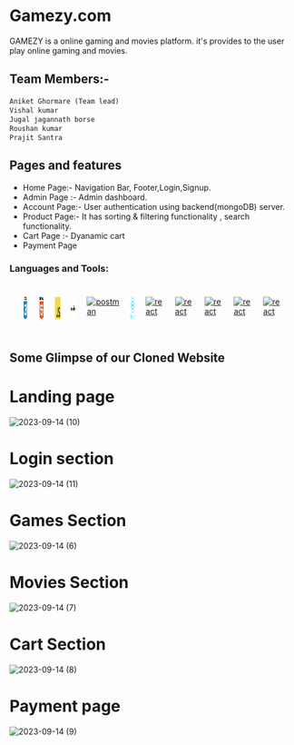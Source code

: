 # Gamezy.com
GAMEZY is a online gaming and movies platform. it's provides to the user play online gaming and movies.


## Team Members:-
    Aniket Ghormare	(Team lead)
    Vishal kumar	
    Jugal jagannath borse
    Roushan kumar
    Prajit Santra


## Pages and features
- Home Page:- Navigation Bar, Footer,Login,Signup.
- Admin Page :- Admin dashboard.
- Account Page:- User authentication using backend(mongoDB) server.
- Product Page:- It has sorting & filtering functionality , search functionality.
- Cart Page :- Dyanamic cart
- Payment Page

<h3 align="left">Languages and Tools:</h3>
<p align="left" style=' width:"90%"; margin: auto; padding: 23px; display: flex; gap: 18px;'> <a href="https://www.w3schools.com/css/" target="_blank" rel="noreferrer"> <img src="https://raw.githubusercontent.com/devicons/devicon/master/icons/css3/css3-original-wordmark.svg" alt="css3" width="40" height="40"/> </a>  <a href="https://www.w3.org/html/" target="_blank" rel="noreferrer"> <img src="https://raw.githubusercontent.com/devicons/devicon/master/icons/html5/html5-original-wordmark.svg" alt="html5" width="40" height="40"/> </a> <a href="https://developer.mozilla.org/en-US/docs/Web/JavaScript" target="_blank" rel="noreferrer"> <img src="https://raw.githubusercontent.com/devicons/devicon/master/icons/javascript/javascript-original.svg" alt="javascript" width="40" height="40"/> </a> <a href="https://nodejs.org" target="_blank" rel="noreferrer"> <img src="https://raw.githubusercontent.com/devicons/devicon/master/icons/nodejs/nodejs-original-wordmark.svg" alt="nodejs" width="40" height="40"/> </a> <a href="https://postman.com" target="_blank" rel="noreferrer"> <img src="https://www.vectorlogo.zone/logos/getpostman/getpostman-icon.svg" alt="postman" width="40" height="40"/> </a> <a href="https://reactjs.org/" target="_blank" rel="noreferrer"> <img src="https://raw.githubusercontent.com/devicons/devicon/master/icons/react/react-original-wordmark.svg" alt="react" width="40" height="40"/> </a> <a href="https://chakra-ui.com/" target="_blank" rel="noreferrer"> <img src="https://image.pngaaa.com/704/7959704-middle.png" alt="react" width="50" height="40"/> </a> <a href="https://openbase.com/js/slick-slider/documentation" target="_blank" rel="noreferrer"> <img src="https://gymove.dexignzone.com/react/welcome/images/icons/44.png" alt="react" width="50" height="40"/> </a>  <a href="https://app.cyclic.sh/#/" target="_blank" rel="noreferrer"> <img src="https://th.bing.com/th/id/OIP.NCU8PydXbTaszgAQ2xGNHwAAAA?w=279&h=175&c=7&r=0&o=5&dpr=1.3&pid=1.7" alt="react" width="50" height="40"/> </a><a href="https://vercel.com/" target="_blank" rel="noreferrer"> <img src="https://th.bing.com/th/id/OIP.ypz_d6GL7n2nXfQnbw_ARAHaFj?w=195&h=180&c=7&r=0&o=5&dpr=1.3&pid=1.7" alt="react" width="50" height="40"/> </a>
<a href="https://redux.js.org/" target="_blank" rel="noreferrer"> <img src="https://th.bing.com/th/id/OIP.WcRnU2ERqYHZBKBQ0zXCvgHaGs?w=188&h=180&c=7&r=0&o=5&dpr=1.3&pid=1.7" alt="react" width="50" height="40"/> </a></p>

## Some Glimpse of our Cloned Website


# Landing page


![2023-09-14 (10)](https://github.com/borsejugal23/Gamezy.com/assets/115457172/faf8023c-31fe-4370-86a6-eddb535d757e)




# Login section



![2023-09-14 (11)](https://github.com/borsejugal23/Gamezy.com/assets/115457172/bf00d2ba-986e-4a5d-b913-4d0491199947)




# Games Section




![2023-09-14 (6)](https://github.com/borsejugal23/Gamezy.com/assets/115457172/3ea49e43-d3eb-4496-b13e-89a74809b739)


# Movies Section




![2023-09-14 (7)](https://github.com/borsejugal23/Gamezy.com/assets/115457172/49c88d27-d023-4d6b-a5d3-c6ae990a9fa2)


# Cart Section



![2023-09-14 (8)](https://github.com/borsejugal23/Gamezy.com/assets/115457172/a944526d-2cc3-4ca8-acef-431e0f2b1416)




# Payment page



![2023-09-14 (9)](https://github.com/borsejugal23/Gamezy.com/assets/115457172/c035105b-c1ef-43e9-97c7-354808ab69d0)
